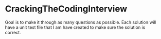 # CrackingTheCodingInterview
Goal is to make it through as many questions as possible. Each solution will have a unit test file that I am have created to make sure the solution is correct.
